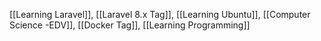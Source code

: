 [[Learning Laravel]], [[Laravel 8.x Tag]], [[Learning Ubuntu]], [[Computer Science -EDV]], [[Docker Tag]], [[Learning Programming]]